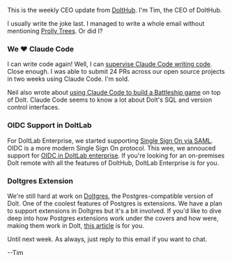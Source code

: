 This is the weekly CEO update from [DoltHub](https://www.dolthub.com/). I'm Tim, the CEO of DoltHub. 

I usually write the joke last. I managed to write a whole email without mentioning [Prolly Trees](https://docs.dolthub.com/architecture/storage-engine/prolly-tree). Or did I?

### We ❤️ Claude Code

I can write code again! Well, I can [supervise Claude Code writing code](https://www.dolthub.com/blog/2025-06-10-claude-code-my-new-best-friend/). Close enough. I was able to submit 24 PRs across our open source projects in two weeks using Claude Code. I'm sold.

Neil also wrote about [using Claude Code to build a Battleship game](https://www.dolthub.com/blog/2025-06-09-vibe-coding-with-claude/) on top of Dolt. Claude Code seems to know a lot about Dolt's SQL and version control interfaces.

### OIDC Support in DoltLab

For DoltLab Enterprise, we started supporting [Single Sign On via SAML](https://www.dolthub.com/blog/2023-10-30-announcing-doltlab-enterprise/#single-sign-on). OIDC is a more modern Single Sign On protocol. This wee, we annouced support for [OIDC in DoltLab enterprise](https://www.dolthub.com/blog/2025-06-11-announcing-doltlab-enterprise-oidc-sso/). If you're looking for an on-premises Dolt remote with all the features of DoltHub, DoltLab Enterprise is for you.

### Doltgres Extension

We're still hard at work on [Doltgres](https://github.com/dolthub/doltgresql), the Postgres-compatible version of Dolt. One of the coolest features of Postgres is extensions. We have a plan to support extensions in Doltgres but it's a bit involved. If you'd like to dive deep into how Postgres extensions work under the covers and how were, making them work in Dolt, [this article](https://www.dolthub.com/blog/2025-06-06-loading-native-extensions/) is for you. 

Until next week. As always, just reply to this email if you want to chat.

--Tim